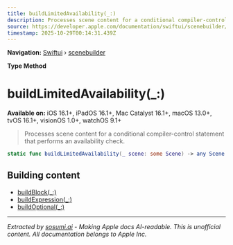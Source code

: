 ```yaml
---
title: buildLimitedAvailability(_:)
description: Processes scene content for a conditional compiler-control statement that performs an availability check.
source: https://developer.apple.com/documentation/swiftui/scenebuilder/buildlimitedavailability(_:)
timestamp: 2025-10-29T00:14:31.439Z
---
```


**Navigation:** [Swiftui](/documentation/swiftui) › [scenebuilder](/documentation/swiftui/scenebuilder)

**Type Method**

# buildLimitedAvailability(_:)

**Available on:** iOS 16.1+, iPadOS 16.1+, Mac Catalyst 16.1+, macOS 13.0+, tvOS 16.1+, visionOS 1.0+, watchOS 9.1+

> Processes scene content for a conditional compiler-control statement that performs an availability check.

```swift
static func buildLimitedAvailability(_ scene: some Scene) -> any Scene & _LimitedAvailabilitySceneMarker
```

## Building content

- [buildBlock(_:)](/documentation/swiftui/scenebuilder/buildblock(_:))
- [buildExpression(_:)](/documentation/swiftui/scenebuilder/buildexpression(_:))
- [buildOptional(_:)](/documentation/swiftui/scenebuilder/buildoptional(_:))

---

*Extracted by [sosumi.ai](https://sosumi.ai) - Making Apple docs AI-readable.*
*This is unofficial content. All documentation belongs to Apple Inc.*
